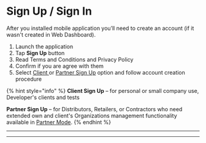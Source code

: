 # Sign Up / Sign In

After you installed mobile application you’ll need to create an account \(if it wasn't created in Web Dashboard\).

1. Launch the application
2. Tap **Sign Up** button 
3. Read Terms and Conditions and Privacy Policy
4. Confirm if you are agree with them
5. Select [Client ](client-sign-up.md)or [Partner Sign Up](partner-sign-up.md) option and follow account creation procedure

{% hint style="info" %}
**Client Sign Up** – for personal or small company use, Developer's clients and tests

**Partner Sign Up** – for Distributors, Retailers, or Contractors who need extended own and client's Organizations management functionality available in [Partner Mode](../../mobile-applications/partner-mode.md).
{% endhint %}

  
****



  
****  


